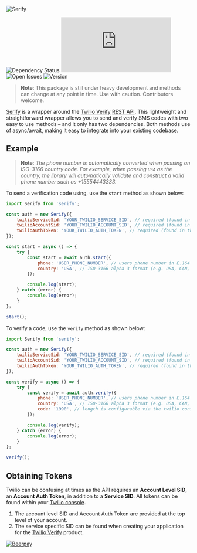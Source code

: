 ![Serify](https://i.imgur.com/HFbmrGa.jpg)

![Dependency Status](https://img.shields.io/david/nparsons08/serify)
![Dependency Size](https://img.shields.io/github/size/nparsons08/serify/dist/index.js)
![Open Issues](https://img.shields.io/github/issues-raw/nparsons08/serify)
![Version](https://img.shields.io/npm/v/serify)

> **Note**: This package is still under heavy development and methods can change at any point in time. Use with caution. Contributors welcome.

[Serify](https://www.npmjs.com/package/serify) is a wrapper around the [Twilio Verify](https://www.twilio.com/verify) [REST API](https://www.twilio.com/docs/verify/api). This lightweight and straightforward wrapper allows you to send and verify SMS codes with two easy to use methods – and it only has two dependencies. Both methods use of async/await, making it easy to integrate into your existing codebase.

## Example

> **Note**: _The phone number is automatically converted when passing an ISO-3166 country code. For example, when passing `USA` as the country, the library will automatically validate and construct a valid phone number such as +15554443333._

To send a verification code using, use the `start` method as shown below:

```javascript
import Serify from 'serify';

const auth = new Serify({
	twilioServiceSid: 'YOUR_TWILIO_SERVICE_SID', // required (found in the twilio console)
	twilioAccountSid: 'YOUR_TWILIO_ACCOUNT_SID', // required (found in the twilio console)
	twilioAuthToken: 'YOUR_TWILIO_AUTH_TOKEN', // required (found in the twilio console)
});

const start = async () => {
	try {
		const start = await auth.start({
			phone: 'USER_PHONE_NUMBER', // users phone number in E.164 format
			country: 'USA', // ISO-3166 alpha 3 format (e.g. USA, CAN, etc.)
		});

		console.log(start);
	} catch (error) {
		console.log(error);
	}
};

start();
```

To verify a code, use the `verify` method as shown below:

```javascript
import Serify from 'serify';

const auth = new Serify({
	twilioServiceSid: 'YOUR_TWILIO_SERVICE_SID', // required (found in the twilio console)
	twilioAccountSid: 'YOUR_TWILIO_ACCOUNT_SID', // required (found in the twilio console)
	twilioAuthToken: 'YOUR_TWILIO_AUTH_TOKEN', // required (found in the twilio console)
});

const verify = async () => {
	try {
		const verify = await auth.verify({
			phone: 'USER_PHONE_NUMBER', // users phone number in E.164 format
			country: 'USA', // ISO-3166 alpha 3 format (e.g. USA, CAN, etc.)
			code: '1990', // length is configurable via the twilio console
		});

		console.log(verify);
	} catch (error) {
		console.log(error);
	}
};

verify();
```

## Obtaining Tokens

Twilio can be confusing at times as the API requires an **Account Level SID**, an **Account Auth Token**, in addition to a **Service SID**. All tokens can be found within your [Twilio console](https://www.twilio.com/console).

1. The account level SID and Account Auth Token are provided at the top level of your account.
2. The service specific SID can be found when creating your application for the [Twilio Verify](https://www.twilio.com/verify) product.

[![Beerpay](https://beerpay.io/nparsons08/serify/badge.svg)](https://beerpay.io/nparsons08/serify)
